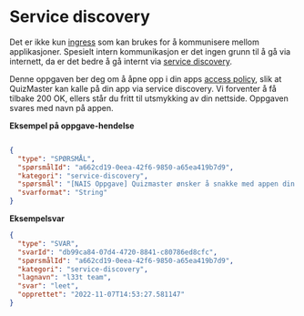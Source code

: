 # Service discovery

Det er ikke kun [ingress](ingress.md) som kan brukes for å kommunisere mellom applikasjoner.
Spesielt intern kommunikasjon er det ingen grunn til å gå via internett, da er det bedre å gå internt via [service discovery](https://docs.nais.io/workloads/application/explanations/expose/#service-discovery).

Denne oppgaven ber deg om å åpne opp i din apps [access policy](https://docs.nais.io/workloads/application/reference/application-spec/#accesspolicy), slik at QuizMaster kan kalle på din app via service discovery.
Vi forventer å få tilbake 200 OK, ellers står du fritt til utsmykking av din nettside.
Oppgaven svares med navn på appen.

**Eksempel på oppgave-hendelse**

```json

{
  "type": "SPØRSMÅL",
  "spørsmålId": "a662cd19-0eea-42f6-9850-a65ea419b7d9",
  "kategori": "service-discovery",
  "spørsmål": "[NAIS Oppgave] Quizmaster ønsker å snakke med appen din via noe som kalles for Service Discovery, men den blir stoppet av access policy hos deg. Gi quizmaster tilgang og svar med appnavnet ditt. Quizmaster forventer at appen din svarer med 200 ok.",
  "svarformat": "String"
}
```

**Eksempelsvar**

``` json
{
  "type": "SVAR",
  "svarId": "db99ca84-07d4-4720-8841-c80786ed8cfc",
  "spørsmålId": "a662cd19-0eea-42f6-9850-a65ea419b7d9",
  "kategori": "service-discovery",
  "lagnavn": "l33t team",
  "svar": "leet",
  "opprettet": "2022-11-07T14:53:27.581147"
}
```
